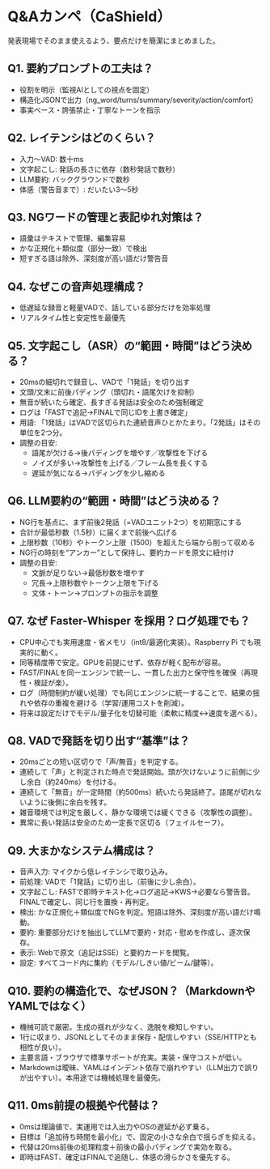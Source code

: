 # Q&Aカンペ（CaShield）

発表現場でそのまま使えるよう、要点だけを簡潔にまとめました。

## Q1. 要約プロンプトの工夫は？
- 役割を明示（監視AIとしての視点を固定）
- 構造化JSONで出力（ng_word/turns/summary/severity/action/comfort）
- 事実ベース・誇張禁止・丁寧なトーンを指示

## Q2. レイテンシはどのくらい？
- 入力〜VAD: 数十ms
- 文字起こし: 発話の長さに依存（数秒発話で数秒）
- LLM要約: バックグラウンドで数秒
- 体感（警告音まで）: だいたい3〜5秒

## Q3. NGワードの管理と表記ゆれ対策は？
- 語彙はテキストで管理、編集容易
- かな正規化＋類似度（部分一致）で検出
- 短すぎる語は除外、深刻度が高い語だけ警告音

## Q4. なぜこの音声処理構成？
- 低遅延な録音と軽量VADで、話している部分だけを効率処理
- リアルタイム性と安定性を最優先

## Q5. 文字起こし（ASR）の“範囲・時間”はどう決める？
- 20msの細切れで録音し、VADで「1発話」を切り出す
- 文頭/文末に前後パディング（頭切れ・語尾欠けを抑制）
- 無音が続いたら確定、長すぎる発話は安全のため強制確定
- ログは「FASTで追記→FINALで同じIDを上書き確定」
- 用語: 「1発話」はVADで区切られた連続音声ひとかたまり。「2発話」はその単位を2つ分。
- 調整の目安:
  - 語尾が欠ける→後パディングを増やす／攻撃性を下げる
  - ノイズが多い→攻撃性を上げる／フレーム長を長くする
  - 遅延が気になる→パディングを少し縮める

## Q6. LLM要約の“範囲・時間”はどう決める？
- NG行を基点に、まず前後2発話（=VADユニット2つ）を初期窓にする
- 合計が最低秒数（1.5秒）に届くまで前後へ広げる
- 上限秒数（10秒）やトークン上限（1500）を超えたら端から削って収める
- NG行の時刻を“アンカー”として保持し、要約カードを原文に紐付け
- 調整の目安:
  - 文脈が足りない→最低秒数を増やす
  - 冗長→上限秒数やトークン上限を下げる
  - 文体・トーン→プロンプトの指示を調整

## Q7. なぜ Faster-Whisper を採用？ログ処理でも？
- CPU中心でも実用速度・省メモリ（int8/最適化実装）。Raspberry Pi でも現実的に動く。
- 同等精度帯で安定。GPUを前提にせず、依存が軽く配布が容易。
- FAST/FINALを同一エンジンで統一し、一貫した出力と保守性を確保（再現性・検証が楽）。
- ログ（時間制約が緩い処理）でも同じエンジンに統一することで、結果の揺れや依存の重複を避ける（学習/運用コストを削減）。
- 将来は設定だけでモデル/量子化を切替可能（柔軟に精度↔速度を選べる）。

## Q8. VADで発話を切り出す“基準”は？
- 20msごとの短い区切りで「声/無音」を判定する。
- 連続して「声」と判定された時点で発話開始。頭が欠けないように前側に少し余白（約240ms）を付ける。
- 連続して「無音」が一定時間（約500ms）続いたら発話終了。語尾が切れないように後側に余白を残す。
- 雑音環境では判定を厳しく、静かな環境では緩くできる（攻撃性の調整）。
- 異常に長い発話は安全のため一定長で区切る（フェイルセーフ）。

## Q9. 大まかなシステム構成は？
- 音声入力: マイクから低レイテンシで取り込み。
- 前処理: VADで「1発話」に切り出し（前後に少し余白）。
- 文字起こし: FASTで即時テキスト化→ログ追記→KWS→必要なら警告音。FINALで確定し、同じ行を置換・再判定。
- 検出: かな正規化＋類似度でNGを判定。短語は除外、深刻度が高い語だけ鳴動。
- 要約: 重要部分だけを抽出してLLMで要約・対応・慰めを作成し、逐次保存。
- 表示: Webで原文（追記はSSE）と要約カードを閲覧。
- 設定: すべてコード内に集約（モデル/しきい値/ビーム/鍵等）。

## Q10. 要約の構造化で、なぜJSON？（MarkdownやYAMLではなく）
- 機械可読で厳密。生成の揺れが少なく、逸脱を検知しやすい。
- 1行に収まり、JSONLとしてそのまま保存・配信しやすい（SSE/HTTPとも相性が良い）。
- 主要言語・ブラウザで標準サポートが充実。実装・保守コストが低い。
- Markdownは曖昧、YAMLはインデント依存で崩れやすい（LLM出力で誤りが出やすい）。本用途では機械処理を最優先。

## Q11. 0ms前提の根拠や代替は？
- 0msは理論値で、実運用では入出力やOSの遅延が必ず乗る。
- 目標は「追加待ち時間を最小化」で、固定の小さな余白で揺らぎを抑える。
- 代替は20ms前後の処理粒度＋前後の最小パディングで実効を取る。
- 即時はFAST、確定はFINALで追随し、体感の滑らかさを優先する。
